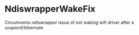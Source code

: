 NdiswrapperWakeFix
==================

Circumvents ndiswrapper issue of not waking wifi driver after a suspend/hibernate